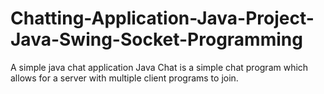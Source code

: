 # Chatting-Application-Java-Project-Java-Swing-Socket-Programming
A simple java chat application  Java Chat is a simple chat program which allows for a server with multiple client programs to join.
